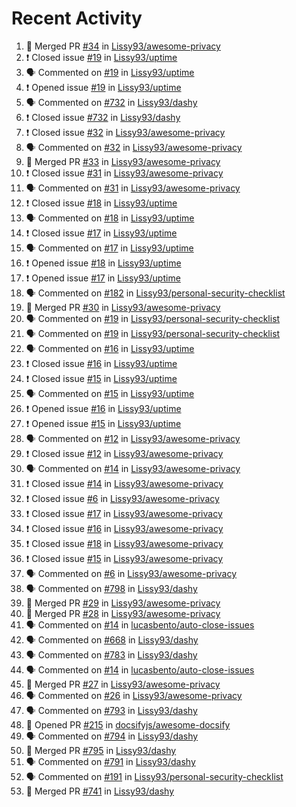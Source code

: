 # Recent Activity

<!--START_SECTION:activity-->
1. 🎉 Merged PR [#34](https://github.com/Lissy93/awesome-privacy/pull/34) in [Lissy93/awesome-privacy](https://github.com/Lissy93/awesome-privacy)
2. ❗️ Closed issue [#19](https://github.com/Lissy93/uptime/issues/19) in [Lissy93/uptime](https://github.com/Lissy93/uptime)
3. 🗣 Commented on [#19](https://github.com/Lissy93/uptime/issues/19) in [Lissy93/uptime](https://github.com/Lissy93/uptime)
4. ❗️ Opened issue [#19](https://github.com/Lissy93/uptime/issues/19) in [Lissy93/uptime](https://github.com/Lissy93/uptime)
5. 🗣 Commented on [#732](https://github.com/Lissy93/dashy/issues/732) in [Lissy93/dashy](https://github.com/Lissy93/dashy)
6. ❗️ Closed issue [#732](https://github.com/Lissy93/dashy/issues/732) in [Lissy93/dashy](https://github.com/Lissy93/dashy)
7. ❗️ Closed issue [#32](https://github.com/Lissy93/awesome-privacy/issues/32) in [Lissy93/awesome-privacy](https://github.com/Lissy93/awesome-privacy)
8. 🗣 Commented on [#32](https://github.com/Lissy93/awesome-privacy/issues/32) in [Lissy93/awesome-privacy](https://github.com/Lissy93/awesome-privacy)
9. 🎉 Merged PR [#33](https://github.com/Lissy93/awesome-privacy/pull/33) in [Lissy93/awesome-privacy](https://github.com/Lissy93/awesome-privacy)
10. ❗️ Closed issue [#31](https://github.com/Lissy93/awesome-privacy/issues/31) in [Lissy93/awesome-privacy](https://github.com/Lissy93/awesome-privacy)
11. 🗣 Commented on [#31](https://github.com/Lissy93/awesome-privacy/issues/31) in [Lissy93/awesome-privacy](https://github.com/Lissy93/awesome-privacy)
12. ❗️ Closed issue [#18](https://github.com/Lissy93/uptime/issues/18) in [Lissy93/uptime](https://github.com/Lissy93/uptime)
13. 🗣 Commented on [#18](https://github.com/Lissy93/uptime/issues/18) in [Lissy93/uptime](https://github.com/Lissy93/uptime)
14. ❗️ Closed issue [#17](https://github.com/Lissy93/uptime/issues/17) in [Lissy93/uptime](https://github.com/Lissy93/uptime)
15. 🗣 Commented on [#17](https://github.com/Lissy93/uptime/issues/17) in [Lissy93/uptime](https://github.com/Lissy93/uptime)
16. ❗️ Opened issue [#18](https://github.com/Lissy93/uptime/issues/18) in [Lissy93/uptime](https://github.com/Lissy93/uptime)
17. ❗️ Opened issue [#17](https://github.com/Lissy93/uptime/issues/17) in [Lissy93/uptime](https://github.com/Lissy93/uptime)
18. 🗣 Commented on [#182](https://github.com/Lissy93/personal-security-checklist/issues/182) in [Lissy93/personal-security-checklist](https://github.com/Lissy93/personal-security-checklist)
19. 🎉 Merged PR [#30](https://github.com/Lissy93/awesome-privacy/pull/30) in [Lissy93/awesome-privacy](https://github.com/Lissy93/awesome-privacy)
20. 🗣 Commented on [#19](https://github.com/Lissy93/personal-security-checklist/issues/19) in [Lissy93/personal-security-checklist](https://github.com/Lissy93/personal-security-checklist)
21. 🗣 Commented on [#19](https://github.com/Lissy93/personal-security-checklist/issues/19) in [Lissy93/personal-security-checklist](https://github.com/Lissy93/personal-security-checklist)
22. 🗣 Commented on [#16](https://github.com/Lissy93/uptime/issues/16) in [Lissy93/uptime](https://github.com/Lissy93/uptime)
23. ❗️ Closed issue [#16](https://github.com/Lissy93/uptime/issues/16) in [Lissy93/uptime](https://github.com/Lissy93/uptime)
24. ❗️ Closed issue [#15](https://github.com/Lissy93/uptime/issues/15) in [Lissy93/uptime](https://github.com/Lissy93/uptime)
25. 🗣 Commented on [#15](https://github.com/Lissy93/uptime/issues/15) in [Lissy93/uptime](https://github.com/Lissy93/uptime)
26. ❗️ Opened issue [#16](https://github.com/Lissy93/uptime/issues/16) in [Lissy93/uptime](https://github.com/Lissy93/uptime)
27. ❗️ Opened issue [#15](https://github.com/Lissy93/uptime/issues/15) in [Lissy93/uptime](https://github.com/Lissy93/uptime)
28. 🗣 Commented on [#12](https://github.com/Lissy93/awesome-privacy/issues/12) in [Lissy93/awesome-privacy](https://github.com/Lissy93/awesome-privacy)
29. ❗️ Closed issue [#12](https://github.com/Lissy93/awesome-privacy/issues/12) in [Lissy93/awesome-privacy](https://github.com/Lissy93/awesome-privacy)
30. 🗣 Commented on [#14](https://github.com/Lissy93/awesome-privacy/issues/14) in [Lissy93/awesome-privacy](https://github.com/Lissy93/awesome-privacy)
31. ❗️ Closed issue [#14](https://github.com/Lissy93/awesome-privacy/issues/14) in [Lissy93/awesome-privacy](https://github.com/Lissy93/awesome-privacy)
32. ❗️ Closed issue [#6](https://github.com/Lissy93/awesome-privacy/issues/6) in [Lissy93/awesome-privacy](https://github.com/Lissy93/awesome-privacy)
33. ❗️ Closed issue [#17](https://github.com/Lissy93/awesome-privacy/issues/17) in [Lissy93/awesome-privacy](https://github.com/Lissy93/awesome-privacy)
34. ❗️ Closed issue [#16](https://github.com/Lissy93/awesome-privacy/issues/16) in [Lissy93/awesome-privacy](https://github.com/Lissy93/awesome-privacy)
35. ❗️ Closed issue [#18](https://github.com/Lissy93/awesome-privacy/issues/18) in [Lissy93/awesome-privacy](https://github.com/Lissy93/awesome-privacy)
36. ❗️ Closed issue [#15](https://github.com/Lissy93/awesome-privacy/issues/15) in [Lissy93/awesome-privacy](https://github.com/Lissy93/awesome-privacy)
37. 🗣 Commented on [#6](https://github.com/Lissy93/awesome-privacy/issues/6) in [Lissy93/awesome-privacy](https://github.com/Lissy93/awesome-privacy)
38. 🗣 Commented on [#798](https://github.com/Lissy93/dashy/issues/798) in [Lissy93/dashy](https://github.com/Lissy93/dashy)
39. 🎉 Merged PR [#29](https://github.com/Lissy93/awesome-privacy/pull/29) in [Lissy93/awesome-privacy](https://github.com/Lissy93/awesome-privacy)
40. 🎉 Merged PR [#28](https://github.com/Lissy93/awesome-privacy/pull/28) in [Lissy93/awesome-privacy](https://github.com/Lissy93/awesome-privacy)
41. 🗣 Commented on [#14](https://github.com/lucasbento/auto-close-issues/issues/14) in [lucasbento/auto-close-issues](https://github.com/lucasbento/auto-close-issues)
42. 🗣 Commented on [#668](https://github.com/Lissy93/dashy/issues/668) in [Lissy93/dashy](https://github.com/Lissy93/dashy)
43. 🗣 Commented on [#783](https://github.com/Lissy93/dashy/issues/783) in [Lissy93/dashy](https://github.com/Lissy93/dashy)
44. 🗣 Commented on [#14](https://github.com/lucasbento/auto-close-issues/issues/14) in [lucasbento/auto-close-issues](https://github.com/lucasbento/auto-close-issues)
45. 🎉 Merged PR [#27](https://github.com/Lissy93/awesome-privacy/pull/27) in [Lissy93/awesome-privacy](https://github.com/Lissy93/awesome-privacy)
46. 🗣 Commented on [#26](https://github.com/Lissy93/awesome-privacy/issues/26) in [Lissy93/awesome-privacy](https://github.com/Lissy93/awesome-privacy)
47. 🗣 Commented on [#793](https://github.com/Lissy93/dashy/issues/793) in [Lissy93/dashy](https://github.com/Lissy93/dashy)
48. 💪 Opened PR [#215](https://github.com/docsifyjs/awesome-docsify/pull/215) in [docsifyjs/awesome-docsify](https://github.com/docsifyjs/awesome-docsify)
49. 🗣 Commented on [#794](https://github.com/Lissy93/dashy/issues/794) in [Lissy93/dashy](https://github.com/Lissy93/dashy)
50. 🎉 Merged PR [#795](https://github.com/Lissy93/dashy/pull/795) in [Lissy93/dashy](https://github.com/Lissy93/dashy)
51. 🗣 Commented on [#791](https://github.com/Lissy93/dashy/issues/791) in [Lissy93/dashy](https://github.com/Lissy93/dashy)
52. 🗣 Commented on [#191](https://github.com/Lissy93/personal-security-checklist/issues/191) in [Lissy93/personal-security-checklist](https://github.com/Lissy93/personal-security-checklist)
53. 🎉 Merged PR [#741](https://github.com/Lissy93/dashy/pull/741) in [Lissy93/dashy](https://github.com/Lissy93/dashy)
<!--END_SECTION:activity-->

